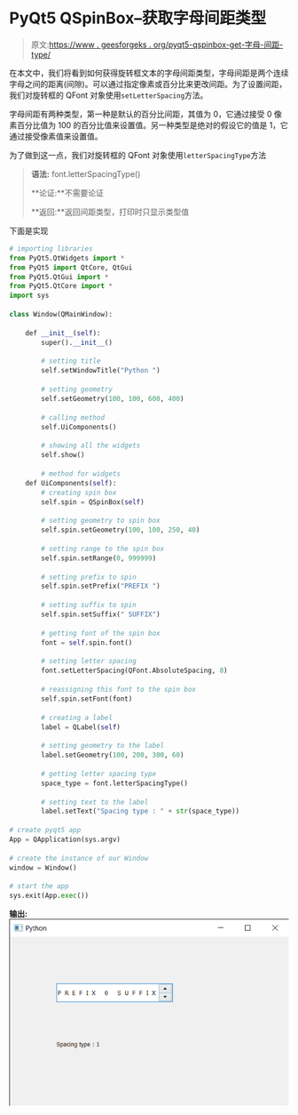 # PyQt5 QSpinBox–获取字母间距类型

> 原文:[https://www . geesforgeks . org/pyqt5-qspinbox-get-字母-间距-type/](https://www.geeksforgeeks.org/pyqt5-qspinbox-getting-letter-spacing-type/)

在本文中，我们将看到如何获得旋转框文本的字母间距类型，字母间距是两个连续字母之间的距离(间隙)。可以通过指定像素或百分比来更改间距。为了设置间距，我们对旋转框的 QFont 对象使用`setLetterSpacing`方法。

字母间距有两种类型，第一种是默认的百分比间距，其值为 0，它通过接受 0 像素百分比值为 100 的百分比值来设置值。另一种类型是绝对的假设它的值是 1，它通过接受像素值来设置值。

为了做到这一点，我们对旋转框的 QFont 对象使用`letterSpacingType`方法

> **语法:** font.letterSpacingType()
> 
> **论证:**不需要论证
> 
> **返回:**返回间距类型，打印时只显示类型值

下面是实现

```py
# importing libraries
from PyQt5.QtWidgets import * 
from PyQt5 import QtCore, QtGui
from PyQt5.QtGui import * 
from PyQt5.QtCore import * 
import sys

class Window(QMainWindow):

    def __init__(self):
        super().__init__()

        # setting title
        self.setWindowTitle("Python ")

        # setting geometry
        self.setGeometry(100, 100, 600, 400)

        # calling method
        self.UiComponents()

        # showing all the widgets
        self.show()

        # method for widgets
    def UiComponents(self):
        # creating spin box
        self.spin = QSpinBox(self)

        # setting geometry to spin box
        self.spin.setGeometry(100, 100, 250, 40)

        # setting range to the spin box
        self.spin.setRange(0, 999999)

        # setting prefix to spin
        self.spin.setPrefix("PREFIX ")

        # setting suffix to spin
        self.spin.setSuffix(" SUFFIX")

        # getting font of the spin box
        font = self.spin.font()

        # setting letter spacing
        font.setLetterSpacing(QFont.AbsoluteSpacing, 8)

        # reassigning this font to the spin box
        self.spin.setFont(font)

        # creating a label
        label = QLabel(self)

        # setting geometry to the label
        label.setGeometry(100, 200, 300, 60)

        # getting letter spacing type
        space_type = font.letterSpacingType()

        # setting text to the label
        label.setText("Spacing type : " + str(space_type))

# create pyqt5 app
App = QApplication(sys.argv)

# create the instance of our Window
window = Window()

# start the app
sys.exit(App.exec())
```

**输出:**
![](img/e2c167d6183da8fc3c3122ec7a19581a.png)